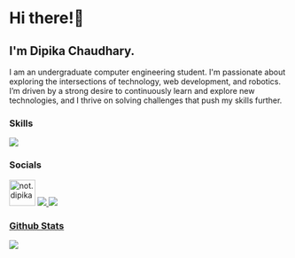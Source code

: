 # Hi there!👋
## I'm Dipika Chaudhary.

I am an undergraduate computer engineering student. I'm passionate about exploring the intersections of technology, web development, and robotics. I’m driven by a strong desire to continuously learn and explore new technologies, and I thrive on solving challenges that push my skills further. 

### Skills

<p>
  <a href="#">
    <img src="https://skillicons.dev/icons?i=html,css,js,c,cpp,nodejs,arduino,python"/>
  </a>
</p>

### Socials
<p> 
    <a href="https://facebook.com/not.dipika" target="blank"><img src="https://raw.githubusercontent.com/rahuldkjain/github-profile-readme-generator/master/src/images/icons/Social/facebook.svg" alt="not.dipika" height="47" width="47" /></a>
    <a href="https://instagram.com/not.dipika/">
    <img src="https://skillicons.dev/icons?i=instagram" />
<a href="https://instagram.com/pyakurel.suwarna" target="_blank">
    <a href="https://linkedin.com/in/notdipika/">
    <img src="https://skillicons.dev/icons?i=linkedin" />
  

### Github Stats
![](https://github-readme-stats.vercel.app/api?username=riyooo13&show_icons=true&theme=radical)
